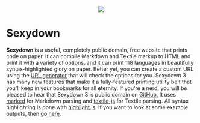 <div style="text-align:center"><img src ="http://i.imgur.com/RmfYLDK.png"/></div>

# Sexydown
**Sexydown** is a useful, completely public domain, free website that prints code on paper. It can compile Markdown and Textile markup to HTML and print it with a variety of options, and it can print 118 languages in beautifully syntax-highlighted glory on paper. Better yet, you can create a custom URL using the [URL generator](http://ethanarterberry.com/Sexydown/url.html) that will check the options for you. Sexydown 3 has many new features that make it a fully-featured printing utility belt that you'll keep in your bookmarks for all eternity. If you're a nerd, you will be pleased to hear that Sexydown 3 is public domain on [GitHub.](https://github.com/sargeant45/Sexydown) It uses [marked](https://github.com/chjj/marked) for Markdown parsing and [textile-js](https://github.com/borgar/textile-js) for Textile parsing. All syntax highlighting is done with [highlight.js](http://highlightjs.org). If you want to look at some example outputs, then go [here](http://ethanarterberry.com/Sexydown/ex/ex.html).
